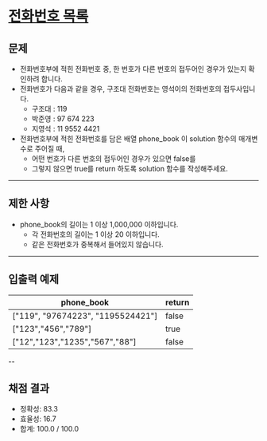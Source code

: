 # [전화번호 목록](https://school.programmers.co.kr/learn/courses/30/lessons/42577)

## 문제
- 전화번호부에 적힌 전화번호 중, 한 번호가 다른 번호의 접두어인 경우가 있는지 확인하려 합니다. 
- 전화번호가 다음과 같을 경우, 구조대 전화번호는 영석이의 전화번호의 접두사입니다.
  - 구조대 : 119
  - 박준영 : 97 674 223
  - 지영석 : 11 9552 4421
- 전화번호부에 적힌 전화번호를 담은 배열 phone_book 이 solution 함수의 매개변수로 주어질 때, 
  - 어떤 번호가 다른 번호의 접두어인 경우가 있으면 false를 
  - 그렇지 않으면 true를 return 하도록 solution 함수를 작성해주세요.

---

## 제한 사항
- phone_book의 길이는 1 이상 1,000,000 이하입니다.
  - 각 전화번호의 길이는 1 이상 20 이하입니다.
  - 같은 전화번호가 중복해서 들어있지 않습니다.

---

## 입출력 예제
| phone_book                       | return |
|----------------------------------|-------|
| ["119", "97674223", "1195524421"] | false |
| ["123","456","789"]              | true  |
| ["12","123","1235","567","88"]   | false |

--

## 채점 결과
- 정확성: 83.3
- 효율성: 16.7
- 합계: 100.0 / 100.0